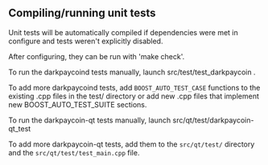 Compiling/running unit tests
------------------------------------

Unit tests will be automatically compiled if dependencies were met in configure
and tests weren't explicitly disabled.

After configuring, they can be run with 'make check'.

To run the darkpaycoind tests manually, launch src/test/test_darkpaycoin .

To add more darkpaycoind tests, add `BOOST_AUTO_TEST_CASE` functions to the existing
.cpp files in the test/ directory or add new .cpp files that
implement new BOOST_AUTO_TEST_SUITE sections.

To run the darkpaycoin-qt tests manually, launch src/qt/test/darkpaycoin-qt_test

To add more darkpaycoin-qt tests, add them to the `src/qt/test/` directory and
the `src/qt/test/test_main.cpp` file.
